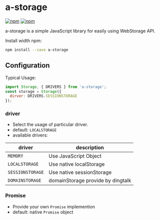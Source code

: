# a-storage

[![npm](https://img.shields.io/npm/v/a-storage.svg)](https://www.npmjs.com/package/a-storage)
[![npm](https://img.shields.io/npm/dm/a-storage.svg)](https://www.npmjs.com/package/a-storage)

a-storage is a simple JavaScript library for easily using WebStorage API.


Install width npm:

```sh
npm install --save a-storage
```

## Configuration

Typical Usage:

```js
import Storage, { DRIVERS } from 'a-storage';
const storage = Storage({
  dirver: DRIVERS.SESSIONSTORAGE
});
```

### driver

- Select the usage of particular driver.
- default: `LOCALSTORAGE`
- available drivers:

driver | description
--- | ---
`MEMORY` | Use JavaScript Object
`LOCALSTORAGE` | Use native localStorage
`SESSIONSTORAGE` | Use native sessionStorage
`DOMAINSTORAGE` | domainStorage provide by dingtalk

### Promise

- Provide your own `Promise` implemention
- default: native `Promise` object

